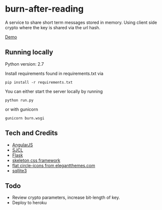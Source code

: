 # burn-after-reading
A service to share short term messages stored in memory. Using client side
crypto where the key is shared via the url hash.

[Demo](https://sheltered-tor-3057.herokuapp.com/)

## Running locally
Python version: 2.7

Install requirements found in requirements.txt via
```
pip install -r requirements.txt
```

You can either start the server locally by running 
```
python run.py
```
or with gunicorn
```
gunicorn burn.wsgi
```


## Tech and Credits
* [AngularJS](https://angularjs.org/)
* [SJCL](https://bitwiseshiftleft.github.io/sjcl/)
* [Flask](http://flask.pocoo.org/)
* [skeleton css framework](http://getskeleton.com)
* [flat circle-icons from elegantthemes.com](http://www.elegantthemes.com/blog/freebie-of-the-week/beautiful-flat-icon)
* [sqllite3](https://www.sqlite.org/)

## Todo
* Review crypto parameters, increase bit-length of key.
* Deploy to heroku
